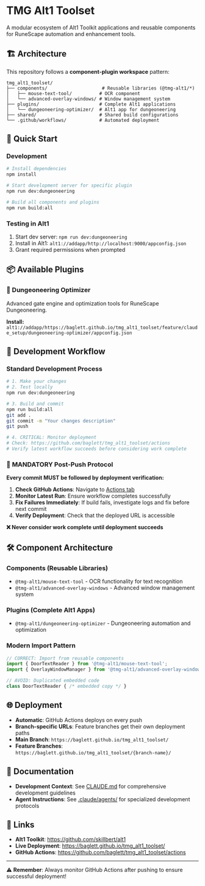 # TMG Alt1 Toolset

A modular ecosystem of Alt1 Toolkit applications and reusable components for RuneScape automation and enhancement tools.

## 🏗️ Architecture

This repository follows a **component-plugin workspace** pattern:

```
tmg_alt1_toolset/
├── components/                    # Reusable libraries (@tmg-alt1/*)
│   ├── mouse-text-tool/          # OCR component
│   └── advanced-overlay-windows/ # Window management system
├── plugins/                      # Complete Alt1 applications
│   └── dungeoneering-optimizer/  # Alt1 app for dungeoneering
├── shared/                       # Shared build configurations
└── .github/workflows/            # Automated deployment
```

## 🚀 Quick Start

### Development
```bash
# Install dependencies
npm install

# Start development server for specific plugin
npm run dev:dungeoneering

# Build all components and plugins
npm run build:all
```

### Testing in Alt1
1. Start dev server: `npm run dev:dungeoneering`
2. Install in Alt1: `alt1://addapp/http://localhost:9000/appconfig.json`
3. Grant required permissions when prompted

## 📦 Available Plugins

### 🏰 Dungeoneering Optimizer
Advanced gate engine and optimization tools for RuneScape Dungeoneering.

**Install:** `alt1://addapp/https://baglett.github.io/tmg_alt1_toolset/feature/claude_setup/dungeoneering-optimizer/appconfig.json`

## 🔧 Development Workflow

### Standard Development Process
```bash
# 1. Make your changes
# 2. Test locally
npm run dev:dungeoneering

# 3. Build and commit
npm run build:all
git add .
git commit -m "Your changes description"
git push

# 4. CRITICAL: Monitor deployment
# Check: https://github.com/baglett/tmg_alt1_toolset/actions
# Verify latest workflow succeeds before considering work complete
```

### 🚨 **MANDATORY Post-Push Protocol**

**Every commit MUST be followed by deployment verification:**

1. **Check GitHub Actions**: Navigate to [Actions tab](https://github.com/baglett/tmg_alt1_toolset/actions)
2. **Monitor Latest Run**: Ensure workflow completes successfully
3. **Fix Failures Immediately**: If build fails, investigate logs and fix before next commit
4. **Verify Deployment**: Check that the deployed URL is accessible

**❌ Never consider work complete until deployment succeeds**

## 🛠️ Component Architecture

### Components (Reusable Libraries)
- `@tmg-alt1/mouse-text-tool` - OCR functionality for text recognition
- `@tmg-alt1/advanced-overlay-windows` - Advanced window management system

### Plugins (Complete Alt1 Apps)
- `@tmg-alt1/dungeoneering-optimizer` - Dungeoneering automation and optimization

### Modern Import Pattern
```typescript
// CORRECT: Import from reusable components
import { DoorTextReader } from '@tmg-alt1/mouse-text-tool';
import { OverlayWindowManager } from '@tmg-alt1/advanced-overlay-windows';

// AVOID: Duplicated embedded code
class DoorTextReader { /* embedded copy */ }
```

## 🌐 Deployment

- **Automatic**: GitHub Actions deploys on every push
- **Branch-specific URLs**: Feature branches get their own deployment paths
- **Main Branch**: `https://baglett.github.io/tmg_alt1_toolset/`
- **Feature Branches**: `https://baglett.github.io/tmg_alt1_toolset/{branch-name}/`

## 📖 Documentation

- **Development Context**: See [CLAUDE.md](./CLAUDE.md) for comprehensive development guidelines
- **Agent Instructions**: See [.claude/agents/](./claude/agents/) for specialized development protocols

## 🔗 Links

- **Alt1 Toolkit**: https://github.com/skillbert/alt1
- **Live Deployment**: https://baglett.github.io/tmg_alt1_toolset/
- **GitHub Actions**: https://github.com/baglett/tmg_alt1_toolset/actions

---

⚠️ **Remember**: Always monitor GitHub Actions after pushing to ensure successful deployment!